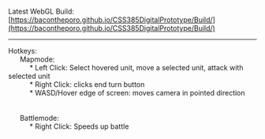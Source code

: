 Latest WebGL Build: [https://bacontheporo.github.io/CSS385DigitalPrototype/Build/](https://bacontheporo.github.io/CSS385DigitalPrototype/Build/)
***

Hotkeys:<br>
&nbsp;&nbsp;&nbsp;&nbsp;&nbsp; Mapmode: <br>
&nbsp;&nbsp;&nbsp;&nbsp;&nbsp;&nbsp;&nbsp;&nbsp;&nbsp;&nbsp; * Left Click: Select hovered unit, move a selected unit, attack with selected unit <br>
&nbsp;&nbsp;&nbsp;&nbsp;&nbsp;&nbsp;&nbsp;&nbsp;&nbsp;&nbsp; * Right Click: clicks end turn button <br>
&nbsp;&nbsp;&nbsp;&nbsp;&nbsp;&nbsp;&nbsp;&nbsp;&nbsp;&nbsp; * WASD/Hover edge of screen: moves camera in pointed direction <br>
<br>
<br>
&nbsp;&nbsp;&nbsp;&nbsp;&nbsp; Battlemode: <br>
&nbsp;&nbsp;&nbsp;&nbsp;&nbsp;&nbsp;&nbsp;&nbsp;&nbsp;&nbsp; * Right Click: Speeds up battle <br>
